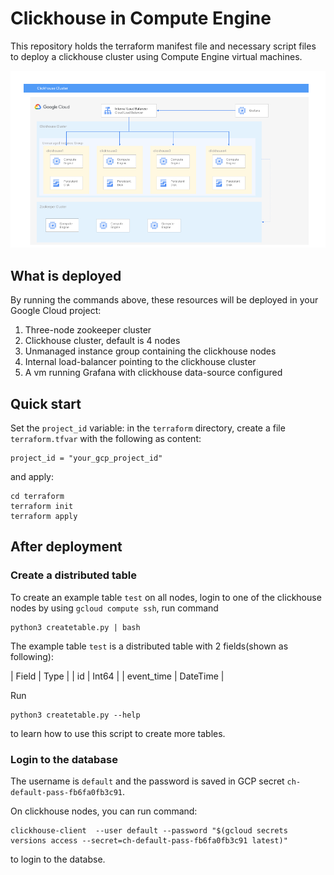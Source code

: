 # Clickhouse in Compute Engine

This repository holds the terraform manifest file and necessary script
files to deploy a clickhouse cluster using Compute Engine virtual machines.

![architecture](images/arch.png "Architecture")

## What is deployed

By running the commands above, these resources will be deployed in
your Google Cloud project:

1. Three-node zookeeper cluster
1. Clickhouse cluster, default is 4 nodes
1. Unmanaged instance group containing the clickhouse nodes
1. Internal load-balancer pointing to the clickhouse cluster
1. A vm running Grafana with clickhouse data-source configured


## Quick start

Set the `project_id` variable: in the `terraform` directory, create
a file `terraform.tfvar` with the following as content:

```text
project_id = "your_gcp_project_id"
```

and apply:

```shell-script
cd terraform
terraform init
terraform apply
```

## After deployment

### Create a distributed table

To create an example table `test` on all nodes, login to one of the
clickhouse nodes by using `gcloud compute ssh`, run command

```shell-script
python3 createtable.py | bash
```

The example table `test` is a distributed table with 2 fields(shown as following):

| Field      | Type     |
| id         | Int64    |
| event_time | DateTime |

Run

```shell-script
python3 createtable.py --help
```

to learn how to use this script to create more tables.

### Login to the database

The username is `default` and the password is saved in GCP secret `ch-default-pass-fb6fa0fb3c91`.

On clickhouse nodes, you can run command:

```shell-script
clickhouse-client  --user default --password "$(gcloud secrets versions access --secret=ch-default-pass-fb6fa0fb3c91 latest)"
```

to login to the databse.
